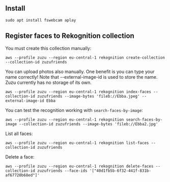 ## Install

    sudo apt install fswebcam aplay


## Register faces to Rekognition collection

You must create this collection manually:

    aws --profile zuzu --region eu-central-1 rekognition create-collection --collection-id zuzufriends

You can upload photos also manually. One benefit is you can type your name correctly! Note that --external-image-id is used to store the name. Zuzu currently has no storage of its own.

    aws --profile zuzu --region eu-central-1 rekognition index-faces --collection-id zuzufriends --image-bytes 'fileb://Ebba.jpeg' --external-image-id Ebba

You can test the recognition working with `search-faces-by-image`:

    aws --profile zuzu --region eu-central-1 rekognition search-faces-by-image --collection-id zuzufriends --image-bytes 'fileb://Ebba2.jpg'

List all faces:

    aws --profile zuzu --region eu-central-1 rekognition list-faces --collection-id zuzufriends

Delete a face:

    aws --profile zuzu --region eu-central-1 rekognition delete-faces --collection-id zuzufriends --face-ids '["40d1fb5b-6f32-441f-831b-af67720b68ed"]'
